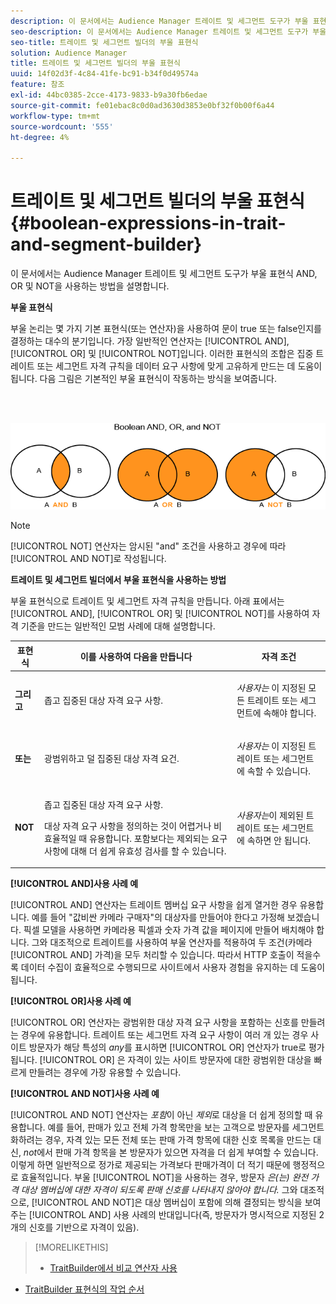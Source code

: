 ```yaml
---
description: 이 문서에서는 Audience Manager 트레이트 및 세그먼트 도구가 부울 표현식 AND, OR 및 NOT을 사용하는 방법을 설명합니다.
seo-description: 이 문서에서는 Audience Manager 트레이트 및 세그먼트 도구가 부울 표현식 AND, OR 및 NOT을 사용하는 방법을 설명합니다.
seo-title: 트레이트 및 세그먼트 빌더의 부울 표현식
solution: Audience Manager
title: 트레이트 및 세그먼트 빌더의 부울 표현식
uuid: 14f02d3f-4c84-41fe-bc91-b34f0d49574a
feature: 참조
exl-id: 44bc0385-2cce-4173-9833-b9a30fb6edae
source-git-commit: fe01ebac8c0d0ad3630d3853e0bf32f0b00f6a44
workflow-type: tm+mt
source-wordcount: '555'
ht-degree: 4%

---
```


# 트레이트 및 세그먼트 빌더의 부울 표현식{#boolean-expressions-in-trait-and-segment-builder}

이 문서에서는 Audience Manager 트레이트 및 세그먼트 도구가 부울 표현식 AND, OR 및 NOT을 사용하는 방법을 설명합니다.

<!-- 

c_tb_boolean.xml

 -->

**부울 표현식**

부울 논리는 몇 가지 기본 표현식(또는 연산자)을 사용하여 문이 true 또는 false인지를 결정하는 대수의 분기입니다. 가장 일반적인 연산자는 [!UICONTROL AND], [!UICONTROL OR] 및 [!UICONTROL NOT]입니다. 이러한 표현식의 조합은 집중 트레이트 또는 세그먼트 자격 규칙을 데이터 요구 사항에 맞게 고유하게 만드는 데 도움이 됩니다. 다음 그림은 기본적인 부울 표현식이 작동하는 방식을 보여줍니다.

<br> 

![](assets/BooleanOverview_small.png)

>[!NOTE]
>
>[!UICONTROL NOT] 연산자는 암시된 &quot;and&quot; 조건을 사용하고 경우에 따라 [!UICONTROL AND NOT]로 작성됩니다.

**트레이트 및 세그먼트 빌더에서 부울 표현식을 사용하는 방법**

부울 표현식으로 트레이트 및 세그먼트 자격 규칙을 만듭니다. 아래 표에서는 [!UICONTROL AND], [!UICONTROL OR] 및 [!UICONTROL NOT]를 사용하여 자격 기준을 만드는 일반적인 모범 사례에 대해 설명합니다.

<table id="table_C762872C98F54C4A86A2F1C840A86657"> 
 <thead> 
  <tr> 
   <th colname="col1" class="entry"> 표현식 </th> 
   <th colname="col2" class="entry"> 이를 사용하여 다음을 만듭니다 </th> 
   <th colname="col3" class="entry"> 자격 조건 </th> 
  </tr>
 </thead>
 <tbody> 
  <tr> 
   <td colname="col1"> <p><b><span class="wintitle"> 그리고</span></b> </p> </td> 
   <td colname="col2"> <p>좁고 집중된 대상 자격 요구 사항. </p> </td> 
   <td colname="col3"> <p><i>사용자는 </i>이 지정된 모든 트레이트 또는 세그먼트에 속해야 합니다. </p> </td> 
  </tr> 
  <tr> 
   <td colname="col1"> <p><b><span class="wintitle"> 또는</span></b> </p> </td> 
   <td colname="col2"> <p>광범위하고 덜 집중된 대상 자격 요건. </p> </td> 
   <td colname="col3"> <p><i>사용자는 </i>이 지정된 트레이트 또는 세그먼트에 속할 수 있습니다. </p> </td> 
  </tr> 
  <tr> 
   <td colname="col1"> <p><b><span class="wintitle"> NOT</span></b> </p> </td> 
   <td colname="col2"> <p>좁고 집중된 대상 자격 요구 사항. </p> <p>대상 자격 요구 사항을 정의하는 것이 어렵거나 비효율적일 때 유용합니다. 포함보다는 제외되는 요구 사항에 대해 더 쉽게 유효성 검사를 할 수 있습니다. </p> </td> 
   <td colname="col3"> <p><i>사용자는</i>이 제외된 트레이트 또는 세그먼트에 속하면 안 됩니다. </p> </td> 
  </tr> 
 </tbody> 
</table>

**[!UICONTROL AND]사용 사례 예**

[!UICONTROL AND] 연산자는 트레이트 멤버십 요구 사항을 쉽게 열거한 경우 유용합니다. 예를 들어 &quot;값비싼 카메라 구매자&quot;의 대상자를 만들어야 한다고 가정해 보겠습니다. 픽셀 모델을 사용하면 카메라용 픽셀과 숫자 가격 값을 페이지에 만들어 배치해야 합니다. 그와 대조적으로 트레이트를 사용하여 부울 연산자를 적용하여 두 조건(카메라 [!UICONTROL AND] 가격)을 모두 처리할 수 있습니다. 따라서 HTTP 호출이 적을수록 데이터 수집이 효율적으로 수행되므로 사이트에서 사용자 경험을 유지하는 데 도움이 됩니다.

**[!UICONTROL OR]사용 사례 예**

[!UICONTROL OR] 연산자는 광범위한 대상 자격 요구 사항을 포함하는 신호를 만들려는 경우에 유용합니다. 트레이트 또는 세그먼트 자격 요구 사항이 여러 개 있는 경우 사이트 방문자가 해당 특성의 *any*&#x200B;를 표시하면 [!UICONTROL OR] 연산자가 true로 평가됩니다. [!UICONTROL OR] 은 자격이 있는 사이트 방문자에 대한 광범위한 대상을 빠르게 만들려는 경우에 가장 유용할 수 있습니다.

**[!UICONTROL AND NOT]사용 사례 예**

[!UICONTROL AND NOT] 연산자는 *포함*&#x200B;이 아닌 *제외*&#x200B;로 대상을 더 쉽게 정의할 때 유용합니다. 예를 들어, 판매가 있고 전체 가격 항목만을 보는 고객으로 방문자를 세그먼트화하려는 경우, 자격 있는 모든 전체 또는 판매 가격 항목에 대한 신호 목록을 만드는 대신, *not*&#x200B;에서 판매 가격 항목을 본 방문자가 있으면 자격을 더 쉽게 부여할 수 있습니다. 이렇게 하면 일반적으로 정가로 제공되는 가격보다 판매가격이 더 적기 때문에 행정적으로 효율적입니다. 부울 [!UICONTROL NOT]을 사용하는 경우, 방문자 *은(는) 완전 가격 대상 멤버십에 대한 자격이 되도록 판매 신호를 나타내지 않아야 합니다.* 그와 대조적으로, [!UICONTROL AND NOT]은 대상 멤버십이 포함에 의해 결정되는 방식을 보여주는 [!UICONTROL AND] 사용 사례의 반대입니다(즉, 방문자가 명시적으로 지정된 2개의 신호를 기반으로 자격이 있음).

>[!MORELIKETHIS]
>
>* [TraitBuilder에서 비교 연산자 사용](../features/traits/trait-comparison-operators.md)
* [TraitBuilder 표현식의 작업 순서](../features/traits/trait-operator-precedence.md)

